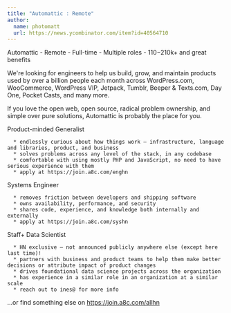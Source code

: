 ```yaml
---
title: "Automattic : Remote"
author:
  name: photomatt
  url: https://news.ycombinator.com/item?id=40564710
---
```

Automattic - Remote - Full-time - Multiple roles - $110-$210k+ and great benefits

We&#x27;re looking for engineers to help us build, grow, and maintain products used by over a billion people each month across WordPress.com, WooCommerce, WordPress VIP, Jetpack, Tumblr, Beeper &amp; Texts.com, Day One, Pocket Casts, and many more.

If you love the open web, open source, radical problem ownership, and simple over pure solutions, Automattic is probably the place for you.

Product-minded Generalist

<pre><code>  * endlessly curious about how things work – infrastructure, language and libraries, product, and business
  * solves problems across any level of the stack, in any codebase
  * comfortable with using mostly PHP and JavaScript, no need to have serious experience with them
  * apply at https:&#x2F;&#x2F;join.a8c.com&#x2F;enghn
</code></pre>
Systems Engineer

<pre><code>  * removes friction between developers and shipping software
  * owns availability, performance, and security
  * shares code, experience, and knowledge both internally and externally
  * apply at https:&#x2F;&#x2F;join.a8c.com&#x2F;syshn
</code></pre>
Staff+ Data Scientist

<pre><code>  * HN exclusive – not announced publicly anywhere else (except here last time)!
  * partners with business and product teams to help them make better decisions or attribute impact of product changes
  * drives foundational data science projects across the organization
  * has experience in a similar role in an organization at a similar scale
  * reach out to ines@ for more info
</code></pre>
…or find something else on <a href="https:&#x2F;&#x2F;join.a8c.com&#x2F;allhn" rel="nofollow">https:&#x2F;&#x2F;join.a8c.com&#x2F;allhn</a>
